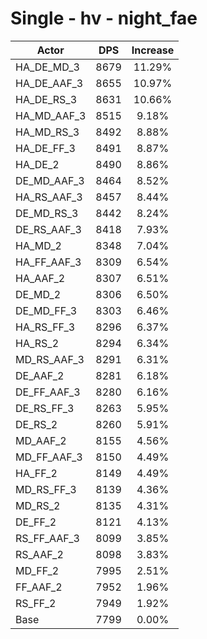 # Single - hv - night_fae
| Actor | DPS | Increase |
|---|:---:|:---:|
|HA_DE_MD_3|8679|11.29%|
|HA_DE_AAF_3|8655|10.97%|
|HA_DE_RS_3|8631|10.66%|
|HA_MD_AAF_3|8515|9.18%|
|HA_MD_RS_3|8492|8.88%|
|HA_DE_FF_3|8491|8.87%|
|HA_DE_2|8490|8.86%|
|DE_MD_AAF_3|8464|8.52%|
|HA_RS_AAF_3|8457|8.44%|
|DE_MD_RS_3|8442|8.24%|
|DE_RS_AAF_3|8418|7.93%|
|HA_MD_2|8348|7.04%|
|HA_FF_AAF_3|8309|6.54%|
|HA_AAF_2|8307|6.51%|
|DE_MD_2|8306|6.50%|
|DE_MD_FF_3|8303|6.46%|
|HA_RS_FF_3|8296|6.37%|
|HA_RS_2|8294|6.34%|
|MD_RS_AAF_3|8291|6.31%|
|DE_AAF_2|8281|6.18%|
|DE_FF_AAF_3|8280|6.16%|
|DE_RS_FF_3|8263|5.95%|
|DE_RS_2|8260|5.91%|
|MD_AAF_2|8155|4.56%|
|MD_FF_AAF_3|8150|4.49%|
|HA_FF_2|8149|4.49%|
|MD_RS_FF_3|8139|4.36%|
|MD_RS_2|8135|4.31%|
|DE_FF_2|8121|4.13%|
|RS_FF_AAF_3|8099|3.85%|
|RS_AAF_2|8098|3.83%|
|MD_FF_2|7995|2.51%|
|FF_AAF_2|7952|1.96%|
|RS_FF_2|7949|1.92%|
|Base|7799|0.00%|
